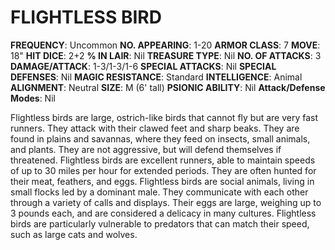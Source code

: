 # FLIGHTLESS BIRD

**FREQUENCY**: Uncommon
**NO. APPEARING**: 1-20
**ARMOR CLASS**: 7
**MOVE**: 18"
**HIT DICE**: 2+2
**% IN LAIR**: Nil
**TREASURE TYPE**: Nil
**NO. OF ATTACKS**: 3
**DAMAGE/ATTACK**: 1-3/1-3/1-6
**SPECIAL ATTACKS**: Nil
**SPECIAL DEFENSES**: Nil
**MAGIC RESISTANCE**: Standard
**INTELLIGENCE**: Animal
**ALIGNMENT**: Neutral
**SIZE**: M (6' tall)
**PSIONIC ABILITY**: Nil
**Attack/Defense Modes**: Nil

Flightless birds are large, ostrich-like birds that cannot fly but are very fast runners. They attack with their clawed feet and sharp beaks. They are found in plains and savannas, where they feed on insects, small animals, and plants. They are not aggressive, but will defend themselves if threatened. Flightless birds are excellent runners, able to maintain speeds of up to 30 miles per hour for extended periods. They are often hunted for their meat, feathers, and eggs. Flightless birds are social animals, living in small flocks led by a dominant male. They communicate with each other through a variety of calls and displays. Their eggs are large, weighing up to 3 pounds each, and are considered a delicacy in many cultures. Flightless birds are particularly vulnerable to predators that can match their speed, such as large cats and wolves.
